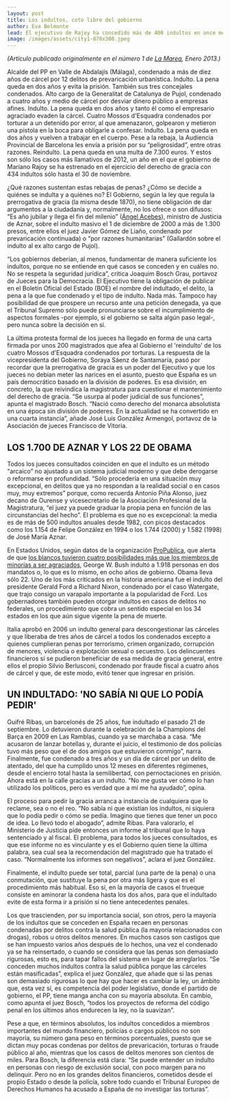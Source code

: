 ```yaml
---
layout: post
title: Los indultos, coto libre del gobierno
author: Eva Belmonte
lead: El ejecutivo de Rajoy ha concedido más de 400 indultos en once meses. Entre los afortunados, varios políticos condenados por prevaricar y desviar dinero público.
image: /images/assets/city1-870x300.jpeg
---
```


_(Artículo publicado originalmente en el número 1 de <a href="http://www.lamarea.com">La Marea</a>, Enero 2013.)_

Alcalde del PP en Valle de Abdalajís (Málaga), condenado a más de diez años de cárcel por 12 delitos de prevaricación urbanística. Indulto. La pena queda en dos años y evita la prisión. También sus tres concejales condenados. Alto cargo de la Generalitat de Catalunya de Pujol, condenado a cuatro años y medio de cárcel por desviar dinero público a empresas afines. Indulto. La pena queda en dos años y tanto él como el empresario agraciado evaden la cárcel. Cuatro Mossos d'Esquadra condenados por torturar a un detenido por error, al que amenazaron, golpearon y metieron una pistola en la boca para obligarle a confesar. Indulto. La pena queda en dos años y vuelven a trabajar en el cuerpo. Pese a la rebaja, la Audiencia Provincial de Barcelona les envía a prisión por su “peligrosidad”, entre otras razones. Reindulto. La pena queda en una multa de 7.300 euros. Y estos son sólo los casos más llamativos de 2012, un año en el que el gobierno de Mariano Rajoy se ha estrenado en el ejercicio del derecho de gracia con 434 indultos sólo hasta el 30 de noviembre. 

¿Qué razones sustentan estas rebajas de penas? ¿Cómo se decide a quiénes se indulta y a quiénes no? El Gobierno, según la ley que regula la prerrogativa de gracia (la misma desde 1870), no tiene obligación de dar argumentos a la ciudadanía y, normalmente, no los ofrece o son difusos: “Es año jubilar y llega el fin del milenio” ([Ángel Acebes][1]), ministro de Justicia de Aznar, sobre el indulto masivo el 1 de diciembre de 2000 a más de 1.300 presos, entre ellos el juez Javier Gómez de Liaño, condenado por prevaricación continuada) o “por razones humanitarias” (Gallardón sobre el indulto al ex alto cargo de Pujol). 

“Los gobiernos deberían, al menos, fundamentar de manera suficiente los indultos, porque no se entiende en qué casos se conceden y en cuáles no. No se respeta la seguridad jurídica”, critica Joaquim Bosch Grau, portavoz de Jueces para la Democracia. El Ejecutivo tiene la obligación de publicar en el Boletín Oficial del Estado (BOE) el nombre del indultado, el delito, la pena a la que fue condenado y el tipo de indulto. Nada más. Tampoco hay posibilidad de que prospere un recurso ante una petición denegada, ya que el Tribunal Supremo sólo puede pronunciarse sobre el incumplimiento de aspectos formales -por ejemplo, si el gobierno se salta algún paso legal-, pero nunca sobre la decisión en sí.

La última protesta formal de los jueces ha llegado en forma de una carta firmada por unos 200 magistrados que afea al Gobierno el 'reindulto' de los cuatro Mossos d'Esquadra condenados por torturas. La respuesta de la vicepresidenta del Gobierno, Soraya Sáenz de Santamaría, pasó por recordar que la prerrogativa de gracia es un poder del Ejecutivo y que los jueces no debían meter las narices en el asunto, puesto que España es un país democrático basado en la división de poderes. Es esa división, en concreto, la que reivindica la magistratura para cuestionar el mantenimiento del derecho de gracia. “Se usurpa al poder judicial de sus funciones”, apunta el magistrado Bosch. “Nació como derecho del monarca absolutista en una época sin división de poderes. En la actualidad se ha convertido en una cuarta instancia”, añade José Luís González Armengol, portavoz de la Asociación de jueces Francisco de Vitoria. 

## LOS 1.700 DE AZNAR Y LOS 22 DE OBAMA

Todos los jueces consultados coinciden en que el indulto es un método “arcaico” no ajustado a un sistema judicial moderno y que debe derogarse o reformarse en profundidad. “Sólo procedería en una situación muy excepcional, en delitos que ya no respondan a la realidad social o en casos muy, muy extremos” porque, como recuerda Antonio Piña Alonso, juez decano de Ourense y vicesecretario de la Asociación Profesional de la Magistratura, “el juez ya puede graduar la propia pena en función de las circunstancias del hecho”. El problema es que no es excepcional: la media es de más de 500 indultos anuales desde 1982, con picos destacados como los 1.154 de Felipe González en 1994 o los 1.744 (2000) y 1.582 (1998) de José María Aznar. 

En Estados Unidos, según datos de la organización [ProPublica][2], que alerta de que [los blancos tuvieron cuatro posibilidades más que los miembros de minorías a ser agraciados][3], George W. Bush indultó a 1.918 personas en dos mandatos o, lo que es lo mismo, en ocho años de gobierno. Obama lleva sólo 22. Uno de los más criticados en la historia americana fue el indulto del presidente Gerald Ford a Richard Nixon, condenado por el caso Watergate, que trajo consigo un varapalo importante a la popularidad de Ford. Los gobernadores también pueden otorgar indultos en casos de delitos no federales, un procedimiento que cobra un sentido especial en los 34 estados en los que aún sigue vigente la pena de muerte. 

Italia aprobó en 2006 un indulto general para descongestionar las cárceles y que liberaba de tres años de cárcel a todos los condenados excepto a quienes cumplieran penas por terrorismo, crimen organizado, corrupción de menores, violencia o explotación sexual o secuestro. Los delincuentes financieros sí se pudieron beneficiar de esa medida de gracia general, entre ellos el propio Silvio Berlusconi, condenado por fraude fiscal a cuatro años de cárcel y que, de este modo, evitó tener que ingresar en prisión. 

## UN INDULTADO: 'NO SABÍA NI QUE LO PODÍA PEDIR'

Guifré Ribas, un barcelonés de 25 años, fue indultado el pasado 21 de septiembre. Lo detuvieron durante la celebración de la Champions del Barça en 2009 en Las Ramblas, cuando ya se marchaba a casa. “Me acusaron de lanzar botellas y, durante el juicio, el testimonio de dos policías tuvo más peso que el de dos amigos que estuvieron conmigo”, narra. Finalmente, fue condenado a tres años y un día de cárcel por un delito de atentado, del que ha cumplido unos 12 meses en diferentes régimenes, desde el encierro total hasta la semilibertad, con pernoctaciones en prisión. Ahora está en la calle gracias a un indulto. “No me gusta ver cómo lo han utilizado los políticos, pero es verdad que a mí me ha ayudado”, opina. 

El proceso para pedir la gracia arranca a instancia de cualquiera que lo reclame, sea o no el reo. “No sabía ni que existían los indultos, ni siquiera que lo podía pedir o cómo se pedía. Imagino que tienes que tener un poco de idea. Lo llevó todo el abogado”, admite Ribas. Para valorarlo, el Ministerio de Justicia pide entonces un informe al tribunal que lo haya sentenciado y al fiscal. El problema, para todos los jueces consultados, es que ese informe no es vinculante y es el Gobierno quien tiene la última palabra, sea cual sea la recomendación del magistrado que ha tratado el caso. “Normalmente los informes son negativos”, aclara el juez González. 

Finalmente, el indulto puede ser total, parcial (una parte de la pena) o una conmutación, que sustituye la pena por otra más ligera y que es el procedimiento más habitual. Eso sí, en la mayoría de casos el trueque consiste en aminorar la condena hasta los dos años, para que el indultado evite de esta forma ir a prisión si no tiene antecedentes penales. 

Los que trascienden, por su importancia social, son otros, pero la mayoría de los indultos que se conceden en España recaen en personas condenadas por delitos contra la salud pública (la mayoría relacionados con drogas), robos u otros delitos menores. En muchos casos son castigos que se han impuesto varios años después de lo hechos, una vez el condenado ya se ha reinsertado, o cuando se considera que las penas son demasiado rigurosas, esto es, para tapar fallos del sistema en lugar de arreglarlos. “Se conceden muchos indultos contra la salud pública porque las cárceles están masificadas”, explica el juez González, que añade que si las penas son demasiado rigurosas lo que hay que hacer es cambiar la ley, un ámbito que, esta vez sí, es competencia del poder legislativo, donde el partido de gobierno, el PP, tiene manga ancha con su mayoría absoluta. En cambio, como apunta el juez Bosch, “todos los proyectos de reforma del código penal en los últimos años endurecen la ley, no la suavizan”. 

Pese a que, en términos absolutos, los indultos concedidos a miembros importantes del mundo financiero, policías o cargos públicos no son mayoría, su número gana peso en términos porcentuales, puesto que se dictan muy pocas condenas por delitos de prevaricación, torturas o fraude público al año, mientras que los casos de delitos menores son cientos de miles. Para Bosch, la diferencia está clara: “Se puede entender un indulto en personas con riesgo de exclusión social, con poco margen para no delinquir. Pero no en los grandes delitos financieros, cometidos desde el propio Estado o desde la policía, sobre todo cuando el Tribunal Europeo de Derechos Humanos ha acusado a España de no investigar las torturas”.

[1]: http://elpais.com/diario/2003/05/08/portada/1052344853_850215.html
[2]: http://www.propublica.org/
[3]: http://www.propublica.org/article/shades-of-mercy-presidential-forgiveness-heavily-favors-whites